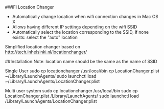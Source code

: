 #WiFi Location Changer
* Automatically change location when wifi connection changes in Mac OS X
* Allows having different IP settings depending on the wifi SSID
* Automatically select the location corresponding to the SSID, if none
  exists: select the "auto" location

Simplified location changer based on http://tech.inhelsinki.nl/locationchanger/

##Installation
Note: location name should be the same as the name of SSID

Single User
    sudo cp locationchanger /usr/local/bin
    cp LocationChanger.plist ~/Library/LaunchAgents/
    sudo launchctl load ~/Library/LaunchAgents/LocationChanger.plist

Multi user system
    sudo cp locationchanger /usr/local/bin
    sudo cp LocationChanger.plist /Library/LaunchAgents/
    sudo launchctl load /Library/LaunchAgents/LocationChanger.plist

